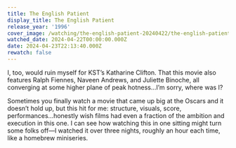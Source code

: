 ```yaml
---
title: The English Patient
display_title: The English Patient
release_year: '1996'
cover_image: /watching/the-english-patient-20240422/the-english-patient.jpg
watched_date: 2024-04-22T00:00:00.000Z
date: 2024-04-23T22:13:40.000Z
rewatch: false
---
```

I, too, would ruin myself for KST’s Katharine Clifton. That this movie also features Ralph Fiennes, Naveen Andrews, and Juliette Binoche, all converging at some higher plane of peak hotness…I’m sorry, where was I?

Sometimes you finally watch a movie that came up big at the Oscars and it doesn’t hold up, but this hit for me: structure, visuals, score, performances…honestly wish films had even a fraction of the ambition and execution in this one. I can see how watching this in one sitting might turn some folks off—I watched it over three nights, roughly an hour each time, like a homebrew miniseries.
